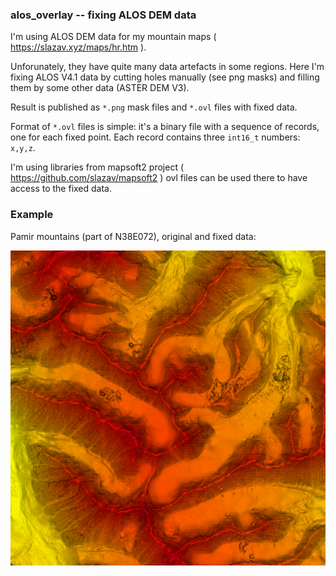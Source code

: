 ### alos_overlay -- fixing ALOS DEM data

I'm using ALOS DEM data for my mountain maps
( https://slazav.xyz/maps/hr.htm ).

Unforunately, they have quite many data artefacts in some regions. Here
I'm fixing ALOS V4.1 data by cutting holes manually (see png masks) and
filling them by some other data (ASTER DEM V3).

Result is published as `*.png` mask files and `*.ovl` files with
fixed data.

Format of `*.ovl` files is simple: it's a binary file with a sequence of
records, one for each fixed point. Each record contains three `int16_t`
numbers: `x,y,z`.

I'm using libraries from mapsoft2 project ( https://github.com/slazav/mapsoft2 )
ovl files can be used there to have access to the fixed data.

### Example

Pamir mountains (part of N38E072), original and fixed data:

![example 1](https://raw.githubusercontent.com/slazav/alos_overlay/master/ex.gif)



